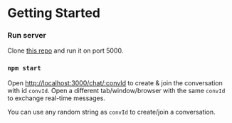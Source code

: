 # Getting Started

### Run server

Clone [this repo](https://github.com/ajdroid270/node-socket-test) and run it on port 5000.

### `npm start`

Open [http://localhost:3000/chat/:convId](http://localhost:3000/chat/0) to create & join the conversation with id `convId`. Open a different tab/window/browser with the same `convId` to exchange real-time messages.

You can use any random string as `convId` to create/join a conversation.